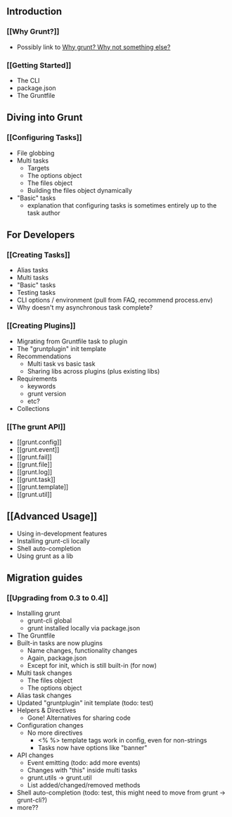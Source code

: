 ## Introduction

### [[Why Grunt?]]
* Possibly link to [Why grunt? Why not something else?](http://benalman.com/news/2012/08/why-grunt/)


### [[Getting Started]]
* The CLI
* package.json
* The Gruntfile


## Diving into Grunt

### [[Configuring Tasks]]
* File globbing
* Multi tasks
  * Targets
  * The options object
  * The files object
  * Building the files object dynamically
* "Basic" tasks
  * explanation that configuring tasks is sometimes entirely up to the task author


## For Developers

### [[Creating Tasks]]
* Alias tasks
* Multi tasks
* "Basic" tasks
* Testing tasks
* CLI options / environment (pull from FAQ, recommend process.env)
* Why doesn't my asynchronous task complete?

### [[Creating Plugins]]
* Migrating from Gruntfile task to plugin
* The "gruntplugin" init template
* Recommendations
  * Multi task vs basic task
  * Sharing libs across plugins (plus existing libs)
* Requirements
  * keywords
  * grunt version
  * etc?
* Collections

### [[The grunt API]]
* [[grunt.config]]
* [[grunt.event]]
* [[grunt.fail]]
* [[grunt.file]]
* [[grunt.log]]
* [[grunt.task]]
* [[grunt.template]]
* [[grunt.util]]

## [[Advanced Usage]]
* Using in-development features
* Installing grunt-cli locally
* Shell auto-completion
* Using grunt as a lib

## Migration guides

### [[Upgrading from 0.3 to 0.4]]
* Installing grunt
  * grunt-cli global
  * grunt installed locally via package.json
* The Gruntfile
* Built-in tasks are now plugins
  * Name changes, functionality changes
  * Again, package.json
  * Except for init, which is still built-in (for now)
* Multi task changes
  * The files object
  * The options object
* Alias task changes
* Updated "gruntplugin" init template (todo: test)
* Helpers & Directives
  * Gone! Alternatives for sharing code
* Configuration changes
  * No more directives
    * <% %> template tags work in config, even for non-strings
    * Tasks now have options like "banner"
* API changes
  * Event emitting (todo: add more events)
  * Changes with "this" inside multi tasks
  * grunt.utils -> grunt.util
  * List added/changed/removed methods
* Shell auto-completion (todo: test, this might need to move from grunt -> grunt-cli?)
* more??
